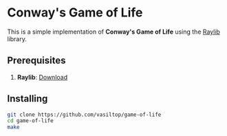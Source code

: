 # Conway's Game of Life
This is a simple implementation of **Conway's Game of Life** using the [Raylib](https://www.raylib.com/) library.

## Prerequisites
1. **Raylib**: [Download](https://github.com/raysan5/raylib)

## Installing
```bash
git clone https://github.com/vasiltop/game-of-life
cd game-of-life
make
```


